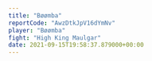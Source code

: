 ```yaml
---
title: "Bøømba"
reportCode: "AwzDtkJpV16dYmNv"
player: "Bøømba"
fight: "High King Maulgar"
date: 2021-09-15T19:58:37.879000+00:00
---
```

